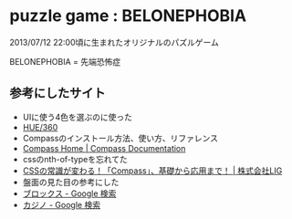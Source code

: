 # puzzle game : BELONEPHOBIA
2013/07/12 22:00頃に生まれたオリジナルのパズルゲーム

BELONEPHOBIA = 先端恐怖症

## 参考にしたサイト
* UIに使う4色を選ぶのに使った 
 * [HUE/360](http://hue360.herokuapp.com/)
* Compassのインストール方法、使い方、リファレンス
 * [Compass Home | Compass Documentation](http://compass-style.org/)
* cssのnth-of-typeを忘れてた
 * [CSSの常識が変わる！「Compass」、基礎から応用まで！ | 株式会社LIG](http://liginc.co.jp/designer/archives/11623)
* 盤面の見た目の参考にした
 * [ブロックス - Google 検索](https://www.google.co.jp/search?q=%E6%9D%B1%E4%BA%AC%E3%82%BF%E3%83%AF%E3%83%BC&tbm=isch)
 * [カジノ - Google 検索](https://www.google.co.jp/search?q=%E6%9D%B1%E4%BA%AC%E3%82%BF%E3%83%AF%E3%83%BC&tbm=isch)
